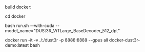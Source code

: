 build docker:

cd docker

bash run.sh --with-cuda --model_name="DUSt3R_ViTLarge_BaseDecoder_512_dpt"


docker run -it -v ./:/dust3r -p 8888:8888 --gpus all docker-dust3r-demo:latest bash